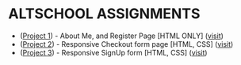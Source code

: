 # ALTSCHOOL ASSIGNMENTS

-   ([Project 1](https://github.com/Benedict-arowo/AltSchool/tree/Assignment-1)) - About Me, and Register Page [HTML ONLY] ([visit](https://benedict-arowo.github.io/AltSchool/project-1/))
-   ([Project 2](https://github.com/Benedict-arowo/AltSchool/tree/Assignment-2)) - Responsive Checkout form page [HTML, CSS] ([visit](https://benedict-arowo.github.io/AltSchool/project-2/))  
-   ([Project 3](https://github.com/Benedict-arowo/AltSchool/tree/Assignment-3)) - Responsive SignUp form [HTML, CSS] ([visit](https://benedict-arowo.github.io/AltSchool/project-3/))
